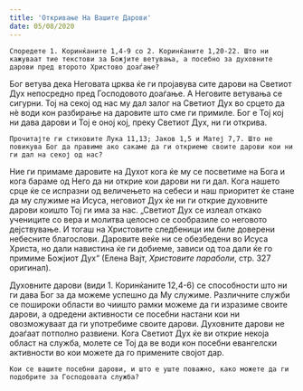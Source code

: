```yaml
---
title: 'Откривање На Вашите Дарови'
date: 05/08/2020
---
```


`Споредете 1. Коринќаните 1,4-9 со 2. Коринќаните 1,20-22. Што ни кажуваат тие текстови за Божјите ветувања, а посебно за духовните дарови пред второто Христово доаѓање?`

Бог ветува дека Неговата црква ќе ги пројавува сите дарови на Светиот Дух непосредно пред Господовото доаѓање. А Неговите ветувања се сигурни. Тој на секој од нас му дал залог на Светиот Дух во срцето да нѐ води кон разбирање на даровите што сме ги примиле. Бог е Тој кој ни дава дарови и Тој е оној кој, преку Светиот Дух, ни ги открива.

`Прочитајте ги стиховите Лука 11,13; Јаков 1,5 и Матеј 7,7. Што не повикува Бог да правиме ако сакаме да ги откриеме своите дарови кои ни ги дал на секој од нас?`

Ние ги примаме даровите на Духот кога ќе му се посветиме на Бога и кога бараме од Него да ни открие кои дарови ни ги дал. Кога нашето срце ќе се испразни од величењето на себеси и наш приоритет ќе стане да му служиме на Исуса, неговиот Дух ќе ни ги открие духовните дарови коишто Тој ги има за нас. „Светиот Дух се излеал откако учениците со вера и молитва целосно се сообразиле со неговото дејствување. И тогаш на Христовите следбеници им биле доверени небесните благослови. Даровите веќе ни се обезбедени во Исуса Христа, но дали навистина ќе ги добиеме, зависи од тоа дали ќе го примиме Божјиот Дух“ (Елена Вајт, *Христовите параболи*, стр. 327 оригинал).

Духовните дарови (види 1. Коринќаните 12,4-6) се способности што ни ги дава Бог за да можеме успешно да Му служиме. Различните служби се пошироки области во чиишто рамки можеме да ги изразиме своите дарови, а одредени активности се посебни настани кои ни овозможуваат да ги употребиме своите дарови. Духовните дарови не доаѓаат потполно развиени. Кога Светиот Дух ќе ви открие некоја област на служба, молете се Тој да ве води кон посебни евангелски активности во кои можете да го примените својот дар.

`Кои се вашите посебни дарови, и што е уште поважно, како можете да ги подобрите за Господовата служба?`